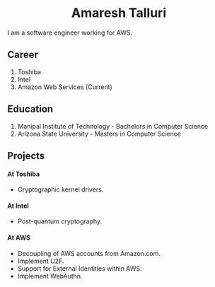 <html>
    <h1 align="center">
        Amaresh Talluri
    </h1>
</html>

I am a software engineer working for AWS. 

## Career
1. Toshiba
2. Intel
3. Amazon Web Services (Current)

## Education
1. Manipal Institute of Technology - Bachelors in Computer Science
2. Arizona State University - Masters in Computer Science

## Projects
#### At Toshiba
* Cryptographic kernel drivers. 

#### At Intel
* Post-quantum cryptography. 

#### At AWS
* Decoupling of AWS accounts from Amazon.com.
* Implement U2F.
* Support for External Identities within AWS. 
* Implement WebAuthn.

